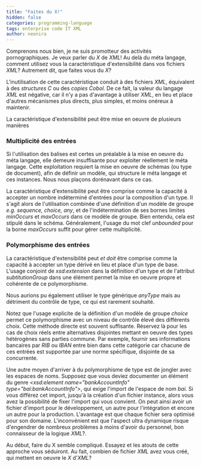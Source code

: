 ```yaml
---
title: "Faites du X!"
hidden: false
categories: programming-language
tags: enterprise code IT XML
author: neonira
---
```

Comprenons nous bien, je ne suis promotteur des activités pornographiques. Je veux parler du <cite class="kw">X</cite> de <cite class="kw">XML</cite>!
Au delà du méta langage, comment utilisez vous la caractéristique d'extensibilité
dans vos fichiers <cite class="kw">XML</cite>? Autrement dit, que faites vous du <cite class="kw">X</cite>? 

L'inutilisation de cette caractéristique conduit à des fichiers
<cite class="kw">XML</cite>, équivalent à des <cite class="kw">structures C</cite> ou des <cite class="kw">copies Cobol</cite>. De ce fait,
la valeur du langage <cite class="kw">XML</cite> est négative, car il n'y a pas d'avantage à
utiliser <cite class="kw">XML</cite>, en lieu et place d'autres mécanismes plus directs, plus
simples, et moins onéreux à maintenir. 

La caractéristique d'extensibilité peut être mise en oeuvre de
plusieurs manières 

### Multiplicité des entrées
Si l'utilisation des balises est certes un préalable à la mise en
oeuvre du méta langage, elle demeure insuffisante pour
exploiter réellement le méta langage. Cette exploitation requiert la
mise en oeuvre de schémas (ou type de document), afin de définir un
modèle, qui structure le méta langage et ces instances. Nous nous
plaçons dorénavant dans ce cas. 

La caractéristique d'extensibilité peut être comprise comme la capacité à
accepter un nombre indéterminé d'entrées pour la composition
d'un type. Il s'agit alors de l'utilisation combinée d'une définition
d'un modèle de groupe <cite class='comment'>e.g. <cite
class="kw">sequence</cite>, <cite class="kw">choice</cite>, <cite
class="kw">any</cite></cite>, et de l'indétermination de ses bornes limites <cite
class="kw">minOccurs</cite> et <cite class="kw">maxOccurs</cite>
dans ce modèle de groupe. Bien entendu, cela est stipulé dans le
schéma. Généralement, l'usage du mot clef <cite
class="kw">unbounded</cite> pour la borne <cite
class="kw">maxOccurs</cite> suffit pour gérer cette multiplicité. 


### Polymorphisme des entrées
La caractéristique d'extensibilité peut <cite class='comment'>et doit</cite> être comprise comme la capacité à
accepter un type dérivé en lieu et place d'un type de base. L'usage
conjoint de <cite class="kw">xsd:extension</cite> dans la définition d'un type et de l'attribut <cite
class="kw">subtitutionGroup</cite> dans une élément permet la mise
en oeuvre propre et cohérente de ce polymorphisme. 

Nous aurions pu également utiliser le type générique <cite class="kw">anyType</cite>
mais au détriment du contrôle de type, ce qui est rarement souhaité. 

Notez que l'usage explicite de la définition
d'un modèle de groupe <cite class="kw">choice</cite> permet ce
polymorphisme avec un niveau de contrôle élevé des différents
choix. Cette méthode directe est souvent suffisante. Réservez là pour
les cas de choix réels entre alternatives disjointes mettant en oeuvre
des types hétérogènes sans parties commune. Par exemple, fournir ses
informations bancaires par <cite class="kw">RIB</cite> ou <cite
class="kw">IBAN</cite> entre bien dans cette catégorie car chacune de
ces entrées est supportée par une norme spécifique, disjointe de sa
concurrente.

Une autre moyen d'arriver à du polymorphisme de type est de
jongler avec les espaces de noms. Supposez que vous deviez documenter
un élément du genre <cite class="kw">&lt;xsd:element
name="bankAccountInfo" type="bai:bankAccountInfo"&gt;</cite>, qui
exige l'import de l'espace de nom <cite class="kw">bai</cite>. Si
vous différez cet import, jusqu'à la création d'un fichier instance,
alors vous avez la possibilité de fixer l'import qui vous convient. On
peut ainsi avoir un fichier d'import pour le développement, un autre
pour l'intégration et encore un autre pour la production. L'avantage
est que chaque fichier sera optimisé pour son domaine. L'inconvénient
est que l'aspect ultra dynamique risque d'engendrer de nombreux
problèmes à moins d'avoir du personnel, bon connaisseur de la logique
<cite class="kw">XML</cite>?.

Au début, faire du X semble compliqué. Essayez et les atouts de
cette approche vous séduiront. Au fait, combien de fichier <cite class="kw">XML</cite> avez vous créé, qui mettent en oeuvre le <cite class="kw">X</cite> d'<cite class="kw">XML</cite>?
